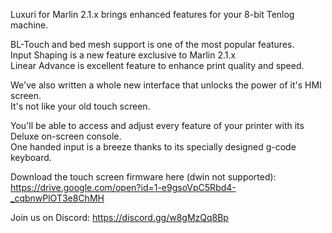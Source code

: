 Luxuri for Marlin 2.1.x brings enhanced features for your 8-bit Tenlog machine.  

BL-Touch and bed mesh support is one of the most popular features.  
Input Shaping is a new feature exclusive to Marlin 2.1.x  
Linear Advance is excellent feature to enhance print quality and speed.  
 
We've also written a whole new interface that unlocks the power of it's HMI screen.  
It's not like your old touch screen.  

You'll be able to access and adjust every feature of your printer with its Deluxe on-screen console.  
One handed input is a breeze thanks to its specially designed g-code keyboard.

Download the touch screen firmware here (dwin not supported):  
https://drive.google.com/open?id=1-e9gsoVpC5Rbd4-_cqbnwPlOT3e8ChMH

Join us on Discord:
https://discord.gg/w8gMzQq8Bp
